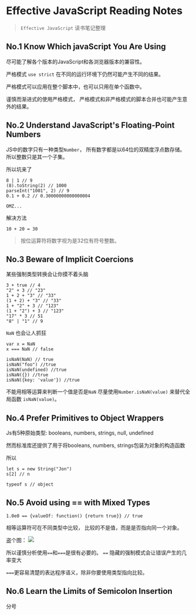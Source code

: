 # Effective JavaScript Reading Notes

> `Effective JavaScript` 读书笔记整理

## No.1  Know Which javaScript You Are Using

尽可能了解各个版本的JavaScript和各浏览器版本的兼容性。

严格模式 `use strict` 在不同的运行环境下仍然可能产生不同的结果。

严格模式可以应用在整个脚本中，也可以只用在单个函数中。

谨慎而渐进式的使用严格模式， 严格模式和非严格模式的脚本合并也可能产生意外的结果。

## No.2 Understand JavaScript's Floating-Point Numbers

JS中的数字只有一种类型`Number`， 所有数字都是以64位的双精度浮点数存储。 所以整数只是其一个子集。

所以坑来了

```
8 | 1 // 9
(8).toString(2) // 1000
parseInt("1001", 2) // 9
0.1 + 0.2 // 0.30000000000000004

OMZ...
```
解决方法

```
10 + 20 = 30
```

> 按位运算符将数字视为是32位有符号整数。

## No.3 Beware of Implicit Coercions

某些强制类型转换会让你摸不着头脑

```
3 + true // 4
"2" + 3 // "23"
1 + 2 + "3" // "33"
(1 + 2) + "3" // "33"
1 + "2" + 3 // "123"
(1 + "2") + 3 // "123"
"17" * 3 // 51
"8" | "1" // 9
```

`NaN` 也会让人抓狂

```
var x = NaN
x === NaN // false

isNaN(NaN) // true
isNaN("foo") //true
isNaN(undefined) //true
isNaN({}) //true
isNaN({key: 'value'}) //true

```

不能用相等运算来判断一个值是否是`NaN`
尽量使用`Number.isNaN(value)` 来替代全局函数 `isNaN(value)`。

## No.4 Prefer Primitives to Object Wrappers

Js有5种原始类型: booleans, numbers, strings, null, undefined

然而标准库还提供了用于将booleans, numbers, strings包装为对象的构造函数

所以
```
let s = new String("Jon")
s[2] // n

typeof s // object
```

## No.5 Avoid using == with Mixed Types

```
1.0e0 == {valueOf: function() {return true}} // true
```

相等运算符可在不同类型中比较， 比较的不是值，而是是否指向同一个对象。

盗个图：
![](https://pic1.zhimg.com/80/41b28b0c6def1909e0ad1da86093e620_hd.png)

所以谨慎分析使用`==`和`===`是很有必要的。
`==` 隐藏的强制模式会让错误产生的几率变大

`===`更容易清楚的表达程序语义，除非你要使用类型指向比较。



## No.6 Learn the Limits of Semicolon Insertion

分号

